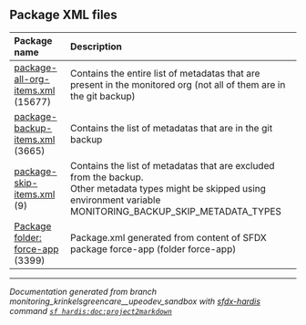 ## Package XML files

| Package name | Description |
| :----------- | :---------- |
| [package-all-org-items.xml](package-all-org-items.xml.md) (15677) | Contains the entire list of metadatas that are present in the monitored org (not all of them are in the git backup) |
| [package-backup-items.xml](package-backup-items.xml.md) (3665) | Contains the list of metadatas that are in the git backup |
| [package-skip-items.xml](package-skip-items.xml.md) (9) | Contains the list of metadatas that are excluded from the backup.<br/>Other metadata types might be skipped using environment variable MONITORING_BACKUP_SKIP_METADATA_TYPES |
| [Package folder: force-app](force-app-package.xml.md) (3399) | Package.xml generated from content of SFDX package force-app (folder force-app) |

___

_Documentation generated from branch monitoring_krinkelsgreencare__upeodev_sandbox with [sfdx-hardis](https://sfdx-hardis.cloudity.com) command [`sf hardis:doc:project2markdown`](https://sfdx-hardis.cloudity.com/hardis/doc/project2markdown/)_
